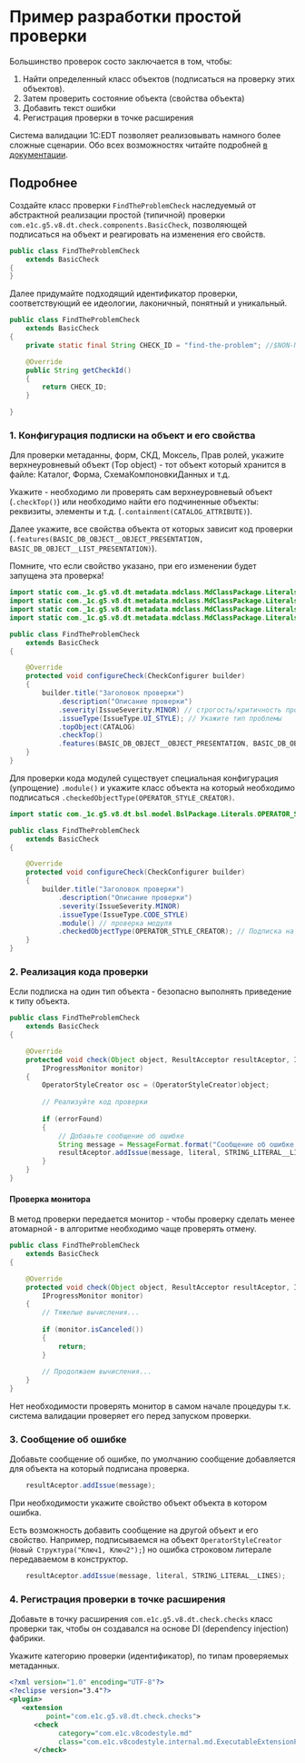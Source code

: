 # Пример разработки простой проверки

Большинство проверок состо заключается в том, чтобы:

1. Найти определенный класс объектов  (подписаться на проверку этих объектов).
2. Затем проверить состояние объекта (свойства объекта)
3. Добавить текст ошибки
4. Регистрация проверки в точке расширения

Система валидации 1C:EDT позволяет реализовывать намного более сложные сценарии. 
Обо всех возможностях читайте подробней [в документации](https://edt.1c.ru/dev/ru/docs/plugins/dev/checks/checksdoc.pdf).

## Подробнее


Создайте класс проверки `FindTheProblemCheck` наследуемый от абстрактной реализации простой (типичной) 
проверки `com.e1c.g5.v8.dt.check.components.BasicCheck`, позволяющей подписаться на объект и реагировать на изменения его свойств.


```java
public class FindTheProblemCheck
    extends BasicCheck
{
}
```

Далее придумайте подходящий идентификатор проверки, соответствующий ее идеологии, лаконичный, понятный и уникальный.


```java
public class FindTheProblemCheck
    extends BasicCheck
{
    private static final String CHECK_ID = "find-the-problem"; //$NON-NLS-1$

    @Override
    public String getCheckId()
    {
        return CHECK_ID;
    }

}
```

### 1. Конфигурация подписки на объект и его свойства

Для проверки метаданны, форм, СКД, Моксель, Прав ролей, укажите верхнеуровневый объект (Top object) - тот объект который хранится в файле: Каталог, Форма, СхемаКомпоновкиДанных и т.д.

Укажите - необходимо ли проверять сам верхнеуровневый объект (`.checkTop()`) или необходимо найти его подчиненные объекты: реквизиты, элементы и т.д. (`.containment(CATALOG_ATTRIBUTE)`).

Далее укажите, все свойства объекта от которых зависит код проверки (`.features(BASIC_DB_OBJECT__OBJECT_PRESENTATION, BASIC_DB_OBJECT__LIST_PRESENTATION)`). 

Помните, что если свойство указано, при его изменении будет запущена эта проверка!


```java
import static com._1c.g5.v8.dt.metadata.mdclass.MdClassPackage.Literals.CATALOG;
import static com._1c.g5.v8.dt.metadata.mdclass.MdClassPackage.Literals.CATALOG_ATTRIBUTE;
import static com._1c.g5.v8.dt.metadata.mdclass.MdClassPackage.Literals.BASIC_DB_OBJECT__LIST_PRESENTATION;
import static com._1c.g5.v8.dt.metadata.mdclass.MdClassPackage.Literals.BASIC_DB_OBJECT__OBJECT_PRESENTATION;

public class FindTheProblemCheck
    extends BasicCheck
{

    @Override
    protected void configureCheck(CheckConfigurer builder)
    {
        builder.title("Заголовок проверки")
            .description("Описание проверки")
            .severity(IssueSeverity.MINOR) // строгость/критичность проверки - старайтесь быть менее критичнми :)
            .issueType(IssueType.UI_STYLE); // Укажите тип проблемы
            .topObject(CATALOG)
            .checkTop()
            .features(BASIC_DB_OBJECT__OBJECT_PRESENTATION, BASIC_DB_OBJECT__LIST_PRESENTATION);
    }
}
```

Для проверки кода модулей существует специальная конфигурация (упрощение)  `.module()` и укажите класс объекта на который необходимо подписаться `.checkedObjectType(OPERATOR_STYLE_CREATOR)`.


```java
import static com._1c.g5.v8.dt.bsl.model.BslPackage.Literals.OPERATOR_STYLE_CREATOR;

public class FindTheProblemCheck
    extends BasicCheck
{

    @Override
    protected void configureCheck(CheckConfigurer builder)
    {
        builder.title("Заголовок проверки")
            .description("Описание проверки")
            .severity(IssueSeverity.MINOR)
            .issueType(IssueType.CODE_STYLE)
            .module() // проверка модуля
            .checkedObjectType(OPERATOR_STYLE_CREATOR); // Подписка на класс объекта модели модуля
    }
}
```


### 2. Реализация кода проверки


Если подписка на один тип объекта - безопасно выполнять приведение к типу объекта.

```java
public class FindTheProblemCheck
    extends BasicCheck
{

    @Override
    protected void check(Object object, ResultAcceptor resultAceptor, ICheckParameters parameters,
        IProgressMonitor monitor)
    {
        OperatorStyleCreator osc = (OperatorStyleCreator)object;
        
        // Реализуйте код проверки
        
        if (errorFound)
        {
        	// Добавьте сообщение об ошибке
            String message = MessageFormat.format("Сообщение об ошибке что значение {} не правильное", maxKeys);
            resultAceptor.addIssue(message, literal, STRING_LITERAL__LINES);
        }
    }
}
```


#### Проверка монитора

В метод проверки передается монитор - чтобы проверку сделать менее атомарной - в алгоритме необходимо чаще проверять отмену.


```java
public class FindTheProblemCheck
    extends BasicCheck
{

    @Override
    protected void check(Object object, ResultAcceptor resultAceptor, ICheckParameters parameters,
        IProgressMonitor monitor)
    {
        // Тяжелые вычисления...
        
        if (monitor.isCanceled())
        {
        	return;
        }
        
        // Продолжаем вычисления...
    }
}
```

Нет необходимости проверять монитор в самом начале процедуры т.к. система валидации проверяет его перед запуском проверки.


### 3. Сообщение об ошибке

Добавьте сообщение об ошибке, по умолчанию сообщение добавляется для объекта на который подписана проверка.

```java
	resultAceptor.addIssue(message);
```

При необходимости укажите свойство объект объекта в котором ошибка.

Есть возможность добавить сообщение на другой объект и его свойство. 
Например, подписываемся на объект `OperatorStyleCreator` (`Новый Структура("Ключ1, Ключ2");`) но ошибка строковом литерале передаваемом в конструктор.


```java
	resultAceptor.addIssue(message, literal, STRING_LITERAL__LINES);
```

### 4. Регистрация проверки в точке расширения

Добавьте в точку расширения `com.e1c.g5.v8.dt.check.checks` класс проверки так, чтобы он создавался на основе DI (dependency injection) фабрики.

Укажите категорию проверки (идентификатор), по типам проверяемых метаданных. 

```xml
<?xml version="1.0" encoding="UTF-8"?>
<?eclipse version="3.4"?>
<plugin>
   <extension
         point="com.e1c.g5.v8.dt.check.checks">
      <check
            category="com.e1c.v8codestyle.md"
            class="com.e1c.v8codestyle.internal.md.ExecutableExtensionFactory:com.e1c.v8codestyle.md.check.FindTheProblemCheck">
      </check>
```

